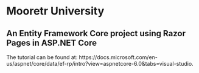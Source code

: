 <h1>Mooretr University</h1>
<h2>An Entity Framework Core project using Razor Pages in ASP.NET Core</h2>
The tutorial can be found at: https://docs.microsoft.com/en-us/aspnet/core/data/ef-rp/intro?view=aspnetcore-6.0&tabs=visual-studio.

